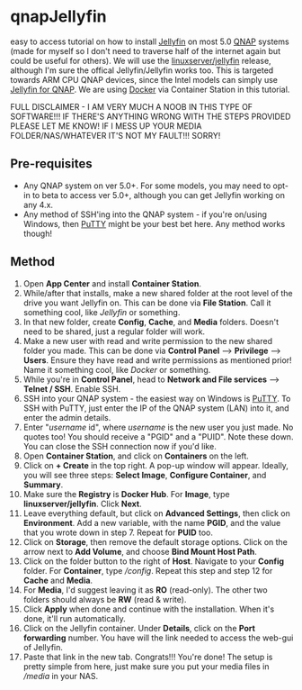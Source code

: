 # qnapJellyfin
easy to access tutorial on how to install [Jellyfin](https://jellyfin.org) on most 5.0 [QNAP](https://www.qnap.com) systems (made for myself so I don't need to traverse half of the internet again but could be useful for others). We will use the [linuxserver/jellyfin](https://docs.linuxserver.io/images/docker-jellyfin) release, although I'm sure the offical Jellyfin/Jellyfin works too. This is targeted towards ARM CPU QNAP devices, since the Intel models can simply use [Jellyfin for QNAP](https://github.com/pdulvp/jellyfin-qnap). We are using [Docker](https://hub.docker.com) via Container Station in this tutorial.

FULL DISCLAIMER - I AM VERY MUCH A NOOB IN THIS TYPE OF SOFTWARE!!! IF THERE'S ANYTHING WRONG WITH THE STEPS PROVIDED PLEASE LET ME KNOW! IF I MESS UP YOUR MEDIA FOLDER/NAS/WHATEVER IT'S NOT MY FAULT!!! SORRY!


## Pre-requisites 
* Any QNAP system on ver 5.0+. For some models, you may need to opt-in to beta to access ver 5.0+, although you can get Jellyfin working on any 4.x. 
* Any method of SSH'ing into the QNAP system - if you're on/using Windows, then [PuTTY](https://www.putty.org) might be your best bet here. Any method works though!

## Method
1. Open **App Center** and install **Container Station**.
2. While/after that installs, make a new shared folder at the root level of the drive you want Jellyfin on. This can be done via **File Station**. Call it something cool, like *Jellyfin* or something. 
3. In that new folder, create **Config**, **Cache**, and **Media** folders. Doesn't need to be shared, just a regular folder will work.
4. Make a new user with read and write permission to the new shared folder you made. This can be done via **Control Panel** --> **Privilege** --> **Users**. Ensure they have read and write permissions as mentioned prior! Name it something cool, like *Docker* or something.
5. While you're in **Control Panel**, head to **Network and File services** --> **Telnet / SSH**. Enable SSH.
6. SSH into your QNAP system - the easiest way on Windows is [PuTTY](https://www.putty.org). To SSH with PuTTY, just enter the IP of the QNAP system (LAN) into it, and enter the admin details. 
7. Enter "*username* id", where *username* is the new user you just made. No quotes too! You should receive a "PGID" and a "PUID". Note these down. You can close the SSH connection now if you'd like.
8. Open **Container Station**, and click on **Containers** on the left. 
9. Click on **+ Create** in the top right. A pop-up window will appear. Ideally, you will see three steps: **Select Image**, **Configure Container**, and **Summary**.
10. Make sure the **Registry** is **Docker Hub**. For **Image**, type **linuxserver/jellyfin**. Click **Next**.
11. Leave everything default, but click on **Advanced Settings**, then click on **Environment**. Add a new variable, with the name **PGID**, and the value that you wrote down in step 7. Repeat for **PUID** too. 
12. Click on **Storage**, then remove the default storage options. Click on the arrow next to **Add Volume**, and choose **Bind Mount Host Path**. 
13. Click on the folder button to the right of **Host**. Navigate to your **Config** folder. For **Container**, type */config*. Repeat this step and step 12 for **Cache** and **Media**. 
14. For **Media**, I'd suggest leaving it as **RO** (read-only). The other two folders should always be **RW** (read & write).
15. Click **Apply** when done and continue with the installation. When it's done, it'll run automatically. 
16. Click on the Jellyfin container. Under **Details**, click on the **Port forwarding** number. You have will the link needed to access the web-gui of Jellyfin. 
17. Paste that link in the new tab. Congrats!!! You're done! The setup is pretty simple from here, just make sure you put your media files in */media* in your NAS. 
